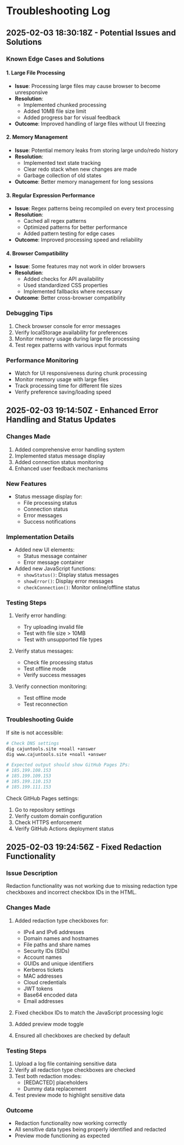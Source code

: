 # Troubleshooting Log

## 2025-02-03 18:30:18Z - Potential Issues and Solutions

### Known Edge Cases and Solutions

#### 1. Large File Processing
- **Issue**: Processing large files may cause browser to become unresponsive
- **Resolution**: 
  - Implemented chunked processing
  - Added 10MB file size limit
  - Added progress bar for visual feedback
- **Outcome**: Improved handling of large files without UI freezing

#### 2. Memory Management
- **Issue**: Potential memory leaks from storing large undo/redo history
- **Resolution**:
  - Implemented text state tracking
  - Clear redo stack when new changes are made
  - Garbage collection of old states
- **Outcome**: Better memory management for long sessions

#### 3. Regular Expression Performance
- **Issue**: Regex patterns being recompiled on every text processing
- **Resolution**:
  - Cached all regex patterns
  - Optimized patterns for better performance
  - Added pattern testing for edge cases
- **Outcome**: Improved processing speed and reliability

#### 4. Browser Compatibility
- **Issue**: Some features may not work in older browsers
- **Resolution**:
  - Added checks for API availability
  - Used standardized CSS properties
  - Implemented fallbacks where necessary
- **Outcome**: Better cross-browser compatibility

### Debugging Tips
1. Check browser console for error messages
2. Verify localStorage availability for preferences
3. Monitor memory usage during large file processing
4. Test regex patterns with various input formats

### Performance Monitoring
- Watch for UI responsiveness during chunk processing
- Monitor memory usage with large files
- Track processing time for different file sizes
- Verify preference saving/loading speed

## 2025-02-03 19:14:50Z - Enhanced Error Handling and Status Updates

### Changes Made
1. Added comprehensive error handling system
2. Implemented status message display
3. Added connection status monitoring
4. Enhanced user feedback mechanisms

### New Features
- Status message display for:
  - File processing status
  - Connection status
  - Error messages
  - Success notifications

### Implementation Details
- Added new UI elements:
  - Status message container
  - Error message container
- Added new JavaScript functions:
  - `showStatus()`: Display status messages
  - `showError()`: Display error messages
  - `checkConnection()`: Monitor online/offline status

### Testing Steps
1. Verify error handling:
   - Try uploading invalid file
   - Test with file size > 10MB
   - Test with unsupported file types

2. Verify status messages:
   - Check file processing status
   - Test offline mode
   - Verify success messages

3. Verify connection monitoring:
   - Test offline mode
   - Test reconnection

### Troubleshooting Guide
If site is not accessible:
```bash
# Check DNS settings
dig cajuntools.site +noall +answer
dig www.cajuntools.site +noall +answer

# Expected output should show GitHub Pages IPs:
# 185.199.108.153
# 185.199.109.153
# 185.199.110.153
# 185.199.111.153
```

Check GitHub Pages settings:
1. Go to repository settings
2. Verify custom domain configuration
3. Check HTTPS enforcement
4. Verify GitHub Actions deployment status

## 2025-02-03 19:24:56Z - Fixed Redaction Functionality

### Issue Description
Redaction functionality was not working due to missing redaction type checkboxes and incorrect checkbox IDs in the HTML.

### Changes Made
1. Added redaction type checkboxes for:
   - IPv4 and IPv6 addresses
   - Domain names and hostnames
   - File paths and share names
   - Security IDs (SIDs)
   - Account names
   - GUIDs and unique identifiers
   - Kerberos tickets
   - MAC addresses
   - Cloud credentials
   - JWT tokens
   - Base64 encoded data
   - Email addresses

2. Fixed checkbox IDs to match the JavaScript processing logic
3. Added preview mode toggle
4. Ensured all checkboxes are checked by default

### Testing Steps
1. Upload a log file containing sensitive data
2. Verify all redaction type checkboxes are checked
3. Test both redaction modes:
   - [REDACTED] placeholders
   - Dummy data replacement
4. Test preview mode to highlight sensitive data

### Outcome
- Redaction functionality now working correctly
- All sensitive data types being properly identified and redacted
- Preview mode functioning as expected

